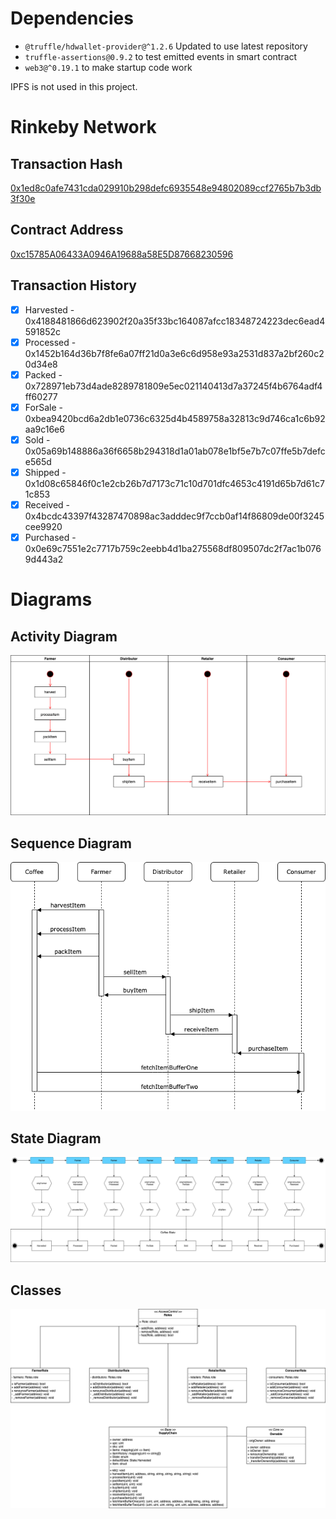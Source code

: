 # Dependencies

- `@truffle/hdwallet-provider@^1.2.6` Updated to use latest repository
- `truffle-assertions@0.9.2` to test emitted events in smart contract
- `web3@^0.19.1` to make startup code work

IPFS is not used in this project.

# Rinkeby Network

## Transaction Hash

[0x1ed8c0afe7431cda029910b298defc6935548e94802089ccf2765b7b3db3f30e](https://rinkeby.etherscan.io/tx/0x1ed8c0afe7431cda029910b298defc6935548e94802089ccf2765b7b3db3f30e)

## Contract Address

[0xc15785A06433A0946A19688a58E5D87668230596](https://rinkeby.etherscan.io/address/0xc15785a06433a0946a19688a58e5d87668230596)

## Transaction History

- [X] Harvested - 0x4188481866d623902f20a35f33bc164087afcc18348724223dec6ead4591852c
- [X] Processed - 0x1452b164d36b7f8fe6a07ff21d0a3e6c6d958e93a2531d837a2bf260c20d34e8
- [X] Packed - 0x728971eb73d4ade8289781809e5ec021140413d7a37245f4b6764adf4ff60277
- [X] ForSale - 0xbea9420bcd6a2db1e0736c6325d4b4589758a32813c9d746ca1c6b92aa9c16e6
- [X] Sold - 0x05a69b148886a36f6658b294318d1a01ab078e1bf5e7b7c07ffe5b7defce565d
- [X] Shipped - 0x1d08c65846f0c1e2cb26b7d7173c71c10d701dfc4653c4191d65b7d61c71c853
- [X] Received - 0x4bcdc43397f43287470898ac3adddec9f7ccb0af14f86809de00f3245cee9920
- [X] Purchased - 0x0e69c7551e2c7717b759c2eebb4d1ba275568df809507dc2f7ac1b0769d443a2

# Diagrams

## Activity Diagram

![Activity Diagram](activity.png)

## Sequence Diagram

![Sequence Diagram](sequence.png)

## State Diagram

![State Diagram](states.png)

## Classes

![Classes Diagram](classes.png)
